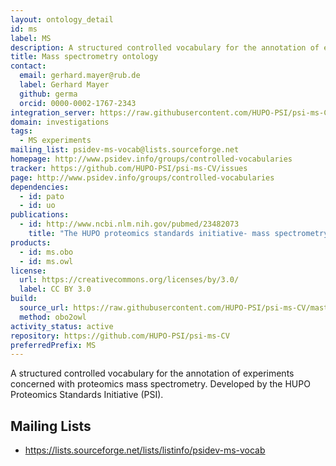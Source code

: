 ```yaml
---
layout: ontology_detail
id: ms
label: MS
description: A structured controlled vocabulary for the annotation of experiments concerned with proteomics mass spectrometry.
title: Mass spectrometry ontology
contact:
  email: gerhard.mayer@rub.de
  label: Gerhard Mayer
  github: germa
  orcid: 0000-0002-1767-2343
integration_server: https://raw.githubusercontent.com/HUPO-PSI/psi-ms-CV/master
domain: investigations
tags:
  - MS experiments
mailing_list: psidev-ms-vocab@lists.sourceforge.net
homepage: http://www.psidev.info/groups/controlled-vocabularies
tracker: https://github.com/HUPO-PSI/psi-ms-CV/issues
page: http://www.psidev.info/groups/controlled-vocabularies
dependencies:
  - id: pato
  - id: uo
publications:
  - id: http://www.ncbi.nlm.nih.gov/pubmed/23482073
    title: "The HUPO proteomics standards initiative- mass spectrometry controlled vocabulary."
products:
  - id: ms.obo
  - id: ms.owl
license:
  url: https://creativecommons.org/licenses/by/3.0/
  label: CC BY 3.0
build:
  source_url: https://raw.githubusercontent.com/HUPO-PSI/psi-ms-CV/master/psi-ms.obo
  method: obo2owl
activity_status: active
repository: https://github.com/HUPO-PSI/psi-ms-CV
preferredPrefix: MS
---
```


A structured controlled vocabulary for the annotation of experiments concerned with proteomics mass spectrometry. Developed by the HUPO Proteomics Standards Initiative (PSI).

## Mailing Lists

 * https://lists.sourceforge.net/lists/listinfo/psidev-ms-vocab
